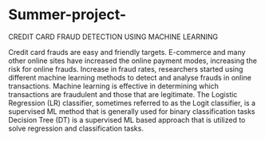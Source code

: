 # Summer-project-
CREDIT CARD FRAUD DETECTION USING MACHINE LEARNING

Credit card frauds are easy and friendly targets. E-commerce and many other online sites have increased the online payment modes, increasing the risk for online frauds. 
Increase in fraud rates, researchers started using different machine learning methods to detect and analyse frauds in online transactions.
Machine learning is effective in determining which transactions are fraudulent and those that are legitimate.
The Logistic Regression (LR) classifier, sometimes referred to as the Logit classifier, is a supervised ML method that is generally used for binary classification tasks
Decision Tree (DT) is a supervised ML based approach that is utilized to solve regression and classification tasks.
 

